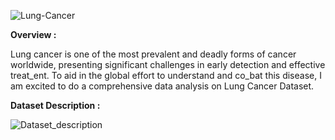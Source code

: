 ![Lung-Cancer](https://github.com/user-attachments/assets/65e9ac1c-a3fa-49cd-b408-f459296cee50)

**Overview :**

Lung cancer is one of the most prevalent and deadly forms of cancer worldwide, presenting significant challenges in early detection and effective treat_ent. To aid in the global effort to understand and co_bat this disease, I am excited to do a comprehensive data analysis on Lung Cancer Dataset.

**Dataset Description :**

![Dataset_description](https://github.com/user-attachments/assets/a38ba8b7-d071-47c1-95cf-e46efaa593d0)
